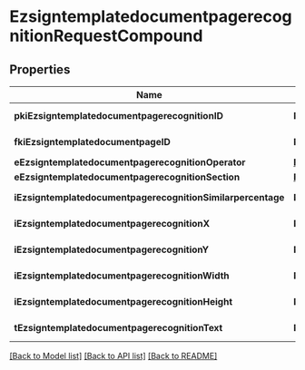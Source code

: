 # EzsigntemplatedocumentpagerecognitionRequestCompound

## Properties
Name | Type | Description | Notes
------------ | ------------- | ------------- | -------------
**pkiEzsigntemplatedocumentpagerecognitionID** | **NSNumber*** | The unique ID of the Ezsigntemplatedocumentpagerecognition | [optional] 
**fkiEzsigntemplatedocumentpageID** | **NSNumber*** | The unique ID of the Ezsigntemplatedocumentpage | 
**eEzsigntemplatedocumentpagerecognitionOperator** | [**FieldEEzsigntemplatedocumentpagerecognitionOperator***](FieldEEzsigntemplatedocumentpagerecognitionOperator.md) |  | 
**eEzsigntemplatedocumentpagerecognitionSection** | [**FieldEEzsigntemplatedocumentpagerecognitionSection***](FieldEEzsigntemplatedocumentpagerecognitionSection.md) |  | 
**iEzsigntemplatedocumentpagerecognitionSimilarpercentage** | **NSNumber*** | The similarpercentage of the Ezsigntemplatedocumentpagerecognition | [optional] 
**iEzsigntemplatedocumentpagerecognitionX** | **NSNumber*** | The x of the Ezsigntemplatedocumentpagerecognition | [optional] 
**iEzsigntemplatedocumentpagerecognitionY** | **NSNumber*** | The y of the Ezsigntemplatedocumentpagerecognition | [optional] 
**iEzsigntemplatedocumentpagerecognitionWidth** | **NSNumber*** | The width of the Ezsigntemplatedocumentpagerecognition | [optional] 
**iEzsigntemplatedocumentpagerecognitionHeight** | **NSNumber*** | The height of the Ezsigntemplatedocumentpagerecognition | [optional] 
**tEzsigntemplatedocumentpagerecognitionText** | **NSString*** | The text of the Ezsigntemplatedocumentpagerecognition | 

[[Back to Model list]](../README.md#documentation-for-models) [[Back to API list]](../README.md#documentation-for-api-endpoints) [[Back to README]](../README.md)


